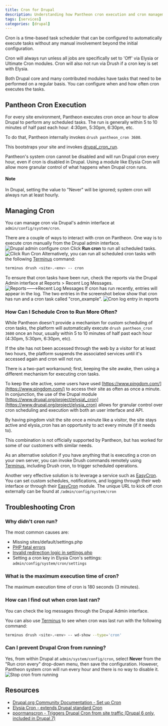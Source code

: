 ```yaml
---
title: Cron for Drupal
description: Understanding how Pantheon cron execution and cron management works on your Drupal site.
tags: [services]
categories: [drupal]
---
```

Cron is a time-based task scheduler that can be configured to automatically execute tasks without any manual involvement beyond the initial configuration.

Cron will always run unless all jobs are specifically set to 'Off' via Elysia or Ultimate Cron modules. Cron will also not run via Drush if a cron key is set with Elysia.

Both Drupal core and many contributed modules have tasks that need to be performed on a regular basis. You can configure when and how often cron executes the tasks.

## Pantheon Cron Execution

For every site environment, Pantheon executes cron once an hour to allow Drupal to perform any scheduled tasks. The run is generally within 5 to 10 minutes of half past each hour: 4:30pm, 5:30pm, 6:30pm, etc.

To do that, Pantheon internally invokes `drush pantheon_cron 3600`.

This bootstraps your site and invokes [drupal\_cron\_run](https://api.drupal.org/api/drupal/includes!common.inc/function/drupal_cron_run/7).

Pantheon's system cron cannot be disabled and will run Drupal cron every hour, even if cron is disabled in Drupal. Using a module like Elysia Cron will allow more granular control of what happens when Drupal cron runs.

<div class="alert alert-info" role="alert">
<h4 class="info">Note</h4>		
<p>In Drupal, setting the value to "Never" will be ignored; system cron will always run at least hourly.		</p>
</div>

## Managing Cron

You can manage cron via Drupal's admin interface at `admin/config/system/cron`.

There are a couple of ways to interact with cron on Pantheon. One way is to execute cron manually from the Drupal admin interface.<br />
![Drupal admin configure cron](/source/docs/assets/images/cron-config.png)
Click **Run cron** to run all scheduled tasks.
![Click Run Cron](/source/docs/assets/images/run-cron.png)
Alternatively, you can run all scheduled cron tasks with the following [Terminus](/docs/terminus/) command:
```bash
terminus drush <site>.<env> -- cron
```

To ensure that cron tasks have been run, check the reports via the Drupal Admin interface at Reports > Recent Log Messages. 
![Reports--->Recent Log Messages](/source/docs/assets/images/recent-log-reports.png)
If cron has run recently, entries will appear in the log. The two entries in the screenshot below show that cron has run and a cron task called "cron\_example".
![Cron log entry in reports](/source/docs/assets/images/drupal-reports.png)

### How Can I Schedule Cron to Run More Often?

While Pantheon doesn't provide a mechanism for custom scheduling of cron tasks, the platform will automatically execute `drush pantheon_cron 3600` once an hour, usually within 5 to 10 minutes of half past each hour (4:30pm, 5:30pm, 6:30pm, etc).

If the site has not been accessed through the web by a visitor for at least two hours, the platform suspends the associated services until it's accessed again and cron will not run.

There is a two-part workaround; first, keeping the site awake, then using a different mechanism for executing cron tasks.

To keep the site active, some users have used [https://www.pingdom.com/](https://www.pingdom.com/) to access their site as often as once a minute. In conjunction, the use of the Drupal module [https://www.drupal.org/project/elysia\_cron](https://www.drupal.org/project/elysia_cron) allows for granular control over cron scheduling and execution with both an user interface and API.

By having pingdom visit the site once a minute like a visitor, the site stays active and elysia\_cron has an opportunity to act every minute (if it needs to).

This combination is not officially supported by Pantheon, but has worked for some of our customers with similar needs.

As an alternative solution if you have anything that is executing a cron on your own server, you can invoke Drush commands remotely using [Terminus](/docs/terminus/), including Drush cron, to trigger scheduled operations.

Another very effective solution is to leverage a service such as [EasyCron](https://www.easycron.com/). You can set custom schedules, notifications, and logging through their web interface or through their [EasyCron](https://drupal.org/project/EasyCron) module. The unique URL to kick off cron externally can be found at `/admin/config/system/cron`

## Troubleshooting Cron

### Why didn't cron run?

The most common causes are:

- Missing sites/default/settings.php
- [PHP fatal errors](/docs/php-errors/)
- [Invalid redirection logic in settings.php](/docs/domains/#redirect-to-https-and-the-primary-domain)
- Setting a cron key in Elysia Cron's settings: `admin/config/system/cron/settings`

### What is the maximum execution time of cron?

The maximum execution time of cron is 180 seconds (3 minutes).

### How can I find out when cron last ran?

You can check the log messages through the Drupal Admin interface.  

You can also use [Terminus](/docs/terminus/) to see when cron was last run with the following command:
```bash
terminus drush <site>.<env> -- wd-show --type='cron'
```
### Can I prevent Drupal Cron from running?

Yes, from within Drupal at `admin/system/config/cron`, select **Never** from the "Run cron every" drop-down menu, then save the configuration. However, Pantheon system cron will run every hour and there is no way to disable it.
![Stop cron from running](/source/docs/assets/images/run-cron-config.png)  
## Resources

- [Drupal.org Community Documentation - Set up Cron](https://www.drupal.org/docs/7/setting-up-cron/overview)
- [Elysia Cron - extends Drupal standard Cron](https://www.drupal.org/project/elysia_cron)
- [poormanscron - Triggers Drupal Cron from site traffic (Drupal 6 only, included in Drupal 7)](https://drupal.org/project/poormanscron)
